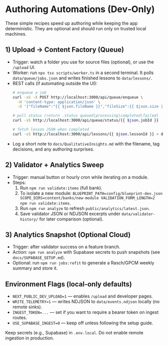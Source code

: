 # Authoring Automations (Dev‑Only)

These simple recipes speed up authoring while keeping the app deterministic. They are optional and should run only on trusted local machines.

## 1) Upload → Content Factory (Queue)
- Trigger: watch a folder you use for source files (optional), or use the `/upload` UI.
- Worker: run `npx tsx scripts/worker.ts` in a second terminal. It polls `data/queue/jobs.json` and writes finished lessons to `data/lessons/`.
- REST calls (if automating outside the UI):
  ```bash
  # enqueue a job
  curl -sS -X POST http://localhost:3000/api/queue/enqueue \
    -H 'content-type: application/json' \
    -d '{"fileName":"{{ $json.fileName }}","fileSize":{{ $json.size || 0 }}}'

  # poll status (return .status queued|processing|completed|failed)
  curl -sS http://localhost:3000/api/queue/status/{{ $json.jobId }}

  # fetch lesson JSON when completed
  curl -sS http://localhost:3000/api/lessons/{{ $json.lessonId }} > data/lessons/{{ $json.lessonId }}.lesson.json
  ```
- Log a short note to `docs/QualitativeInsights.md` with the filename, tag decisions, and any authoring surprises.

## 2) Validator + Analytics Sweep
- Trigger: manual button or hourly cron while iterating on a module.
- Steps:
  1. Run `npm run validate:items` (full bank).
  2. To isolate a new module: `BLUEPRINT_PATH=config/blueprint-dev.json SCOPE_DIRS=content/banks/new-module VALIDATION_FORM_LENGTH=2 npm run validate:items`.
  3. Run `npm run analyze` to refresh `public/analytics/latest.json`.
  4. Save validator JSON or NDJSON excerpts under `data/validator-history/` for later comparison (optional).

## 3) Analytics Snapshot (Optional Cloud)
- Trigger: after validator success on a feature branch.
- Action: `npm run analyze` with Supabase secrets to push snapshots (see `docs/SUPABASE_SETUP.md`).
- Optional: run `npm run jobs:refit` to generate a Rasch/GPCM weekly summary and store it.

## Environment Flags (local‑only defaults)
- `NEXT_PUBLIC_DEV_UPLOAD=1` — enables `/upload` and developer pages.
- `WRITE_TELEMETRY=1` — writes NDJSON to `data/events.ndjson` locally (no remote sinks).
- `INGEST_TOKEN=...` — set if you want to require a bearer token on ingest routes.
- `USE_SUPABASE_INGEST=0` — keep off unless following the setup guide.

Keep secrets (e.g., Supabase) in `.env.local`. Do not enable remote ingestion in production.
